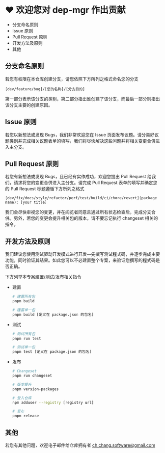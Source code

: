 # ❤️ 欢迎您对 dep-mgr 作出贡献

- 分支命名原则
- Issue 原则
- Pull Request 原则
- 开发方法及原则
- 其他

## 分支命名原则

若您有权限在本仓库创建分支，请您依照下方所列之格式命名您的分支

    [dev/feature/bug]/[您的名称]/[分支目的]

第一部分表示该分支的类别，第二部分指出谁创建了该分支，而最后一部分则指出该分支主要的创建原因。

## Issue 原则

若您以新想法或发现 Bugs，我们非常欢迎您在 Issue 页面发布议题。请分类好议题类别并完成相关议题表单的填写，我们将尽快解决这些问题并将相关变更合併进入主分支。

## Pull Request 原则

若您有新想法或发现 Bugs，且已经有实作成功，欢迎您提出 Pull Request 给我们，请求将您的变更合併进入主分支。请完成 Pull Request 表单的填写并确定您的 Pull Request 标题遵循下方所列之格式

    [dev/fix/docs/style/refactor/perf/test/build/ci/chore/revert](package name): [your title]

我们会尽快审视您的变更，并在阅览者同意且通过所有状态检查后，完成分支合併。另外，若您的变更会提升相关包的版本，请不要忘记执行 changeset 相关的指令。

## 开发方法及原则

我们建议您使用测试驱动开发模式进行开发—先撰写测试程式码，并逐步完成主要功能，同时验证其结果。如此您可以不必建置整个专案，来验证您撰写的程式码是否正确。

下方列举本专案建置/测试/发布相关指令

- 建置

  ```bash
  # 建置所有包
  pnpm build

  # 建置单一包
  pnpm build [定义在 package.json 的包名]

  ```

- 测试

  ```bash
  # 测试所有包
  pnpm run test

  # 测试单一包
  pnpm test [定义在 package.json 的包名]
  ```

- 发布

  ```bash
  # Changeset
  pnpm run changeset

  # 版本提升
  pnpm version-packages

  # 登入仓库
  npm adduser --registry [registry url]

  # 发布
  pnpm release
  ```

## 其他

若您有其他问题，欢迎电子邮件给仓库拥有者 <ch.chang.software@gmail.com>
